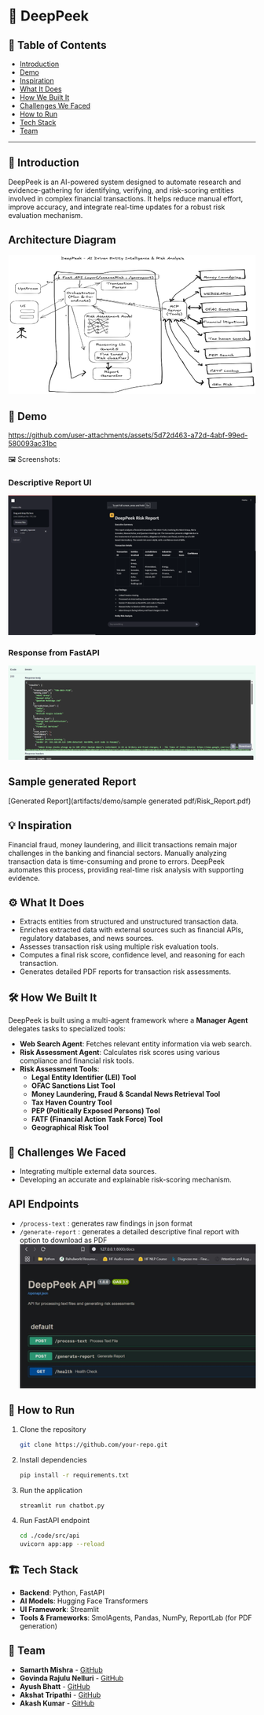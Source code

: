 # 🚀 DeepPeek

## 📌 Table of Contents

- [Introduction](#introduction)
- [Demo](#demo)
- [Inspiration](#inspiration)
- [What It Does](#what-it-does)
- [How We Built It](#how-we-built-it)
- [Challenges We Faced](#challenges-we-faced)
- [How to Run](#how-to-run)
- [Tech Stack](#tech-stack)
- [Team](#team)

---

## 🎯 Introduction

DeepPeek is an AI-powered system designed to automate research and evidence-gathering for identifying, verifying, and risk-scoring entities involved in complex financial transactions. It helps reduce manual effort, improve accuracy, and integrate real-time updates for a robust risk evaluation mechanism.

## Architecture Diagram

![Architecture Diagram](artifacts/arch/architecture.png)

## 🎥 Demo

https://github.com/user-attachments/assets/5d72d463-a72d-4abf-99ed-580093ac31bc

🖼️ Screenshots:

### Descriptive Report UI

![Descriptive Report UI](artifacts/demo/screenshots/chatbot_ui.png)

### Response from FastAPI

![Response from FastAPI](artifacts/demo/screenshots/fastapi_response.png)

## Sample generated Report

[Generated Report](artifacts/demo/sample generated pdf/Risk_Report.pdf)

## 💡 Inspiration

Financial fraud, money laundering, and illicit transactions remain major challenges in the banking and financial sectors. Manually analyzing transaction data is time-consuming and prone to errors. DeepPeek automates this process, providing real-time risk analysis with supporting evidence.

## ⚙️ What It Does

- Extracts entities from structured and unstructured transaction data.
- Enriches extracted data with external sources such as financial APIs, regulatory databases, and news sources.
- Assesses transaction risk using multiple risk evaluation tools.
- Computes a final risk score, confidence level, and reasoning for each transaction.
- Generates detailed PDF reports for transaction risk assessments.

## 🛠️ How We Built It

DeepPeek is built using a multi-agent framework where a **Manager Agent** delegates tasks to specialized tools:

- **Web Search Agent**: Fetches relevant entity information via web search.
- **Risk Assessment Agent**: Calculates risk scores using various compliance and financial risk tools.
- **Risk Assessment Tools**:
  - **Legal Entity Identifier (LEI) Tool**
  - **OFAC Sanctions List Tool**
  - **Money Laundering, Fraud & Scandal News Retrieval Tool**
  - **Tax Haven Country Tool**
  - **PEP (Politically Exposed Persons) Tool**
  - **FATF (Financial Action Task Force) Tool**
  - **Geographical Risk Tool**

## 🚧 Challenges We Faced

- Integrating multiple external data sources.
- Developing an accurate and explainable risk-scoring mechanism.

## API Endpoints

- `/process-text` : generates raw findings in json format
- `/generate-report` : generates a detailed descriptive final report with option to download as PDF
  ![API Endpoints](artifacts/demo/screenshots/fastapi_endpoints.jpg)

## 🏃 How to Run

1. Clone the repository
   ```sh
   git clone https://github.com/your-repo.git
   ```
2. Install dependencies
   ```sh
   pip install -r requirements.txt
   ```
3. Run the application
   ```sh
   streamlit run chatbot.py
   ```
4. Run FastAPI endpoint
   ```sh
   cd ./code/src/api
   uvicorn app:app --reload
   ```

## 🏗️ Tech Stack

- **Backend**: Python, FastAPI
- **AI Models**: Hugging Face Transformers
- **UI Framework**: Streamlit
- **Tools & Frameworks**: SmolAgents, Pandas, NumPy, ReportLab (for PDF generation)

## 👥 Team

- **Samarth Mishra** - [GitHub](https://github.com/samarth1029)
- **Govinda Rajulu Nelluri** - [GitHub](https://github.com/rajunelluri)
- **Ayush Bhatt** - [GitHub](https://github.com/Ayushbrainer)
- **Akshat Tripathi** - [GitHub](https://github.com/a19tripathi)
- **Akash Kumar** - [GitHub](https://github.com/akakash55)
